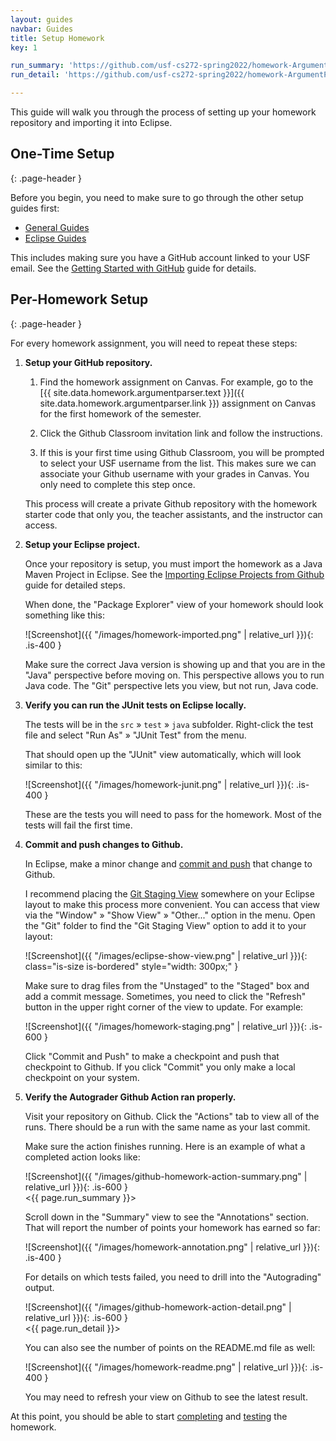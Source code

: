 ```yaml
---
layout: guides
navbar: Guides
title: Setup Homework
key: 1

run_summary: 'https://github.com/usf-cs272-spring2022/homework-ArgumentParser-template/actions/runs/1763252998'
run_detail: 'https://github.com/usf-cs272-spring2022/homework-ArgumentParser-template/runs/4985351349?check_suite_focus=true#step:3:1'

---
```


This guide will walk you through the process of setting up your homework repository and importing it into Eclipse.

## One-Time Setup
{: .page-header }

Before you begin, you need to make sure to go through the other setup guides first:

  - [General Guides](/guides/general/)
  - [Eclipse Guides](/guides/eclipse/)

This includes making sure you have a GitHub account linked to your USF email. See the [Getting Started with GitHub](/guides/general/getting-started-with-github.html) guide for details.

## Per-Homework Setup
{: .page-header }

For every homework assignment, you will need to repeat these steps:

  1. **Setup your GitHub repository.**

      1. Find the homework assignment on Canvas. For example, go to the [{{ site.data.homework.argumentparser.text }}]({{ site.data.homework.argumentparser.link }}) assignment on Canvas for the first homework of the semester.

      1. Click the Github Classroom invitation link and follow the instructions.

      1. If this is your first time using Github Classroom, you will be prompted to select your USF username from the list. This makes sure we can associate your Github username with your grades in Canvas. You only need to complete this step once.

      This process will create a private Github repository with the homework starter code that only you, the teacher assistants, and the instructor can access.

  1. **Setup your Eclipse project.**

      Once your repository is setup, you must import the homework as a Java Maven Project in Eclipse. See the [Importing Eclipse Projects from Github](/guides/eclipse/importing-eclipse-projects-from-github.html) guide for detailed steps.

      When done, the "Package Explorer" view of your homework should look something like this:

      ![Screenshot]({{ "/images/homework-imported.png" | relative_url }}){: .is-400 }

      Make sure the correct Java version is showing up and that you are in the "Java" perspective before moving on. This perspective allows you to run Java code. The "Git" perspective lets you view, but not run, Java code.

  1. **Verify you can run the JUnit tests on Eclipse locally.**

      The tests will be in the `src` » `test` » `java` subfolder. Right-click the test file and select "Run As" » "JUnit Test" from the menu.

      That should open up the "JUnit" view automatically, which will look similar to this:

      ![Screenshot]({{ "/images/homework-junit.png" | relative_url }}){: .is-400 }

      These are the tests you will need to pass for the homework. Most of the tests will fail the first time.

  1. **Commit and push changes to Github.**

      In Eclipse, make a minor change and [commit and push](http://wiki.eclipse.org/EGit/User_Guide#Committing_Changes) that change to Github.

      I recommend placing the [Git Staging View](http://wiki.eclipse.org/EGit/User_Guide#Git_Staging_View) somewhere on your Eclipse layout to make this process more convenient. You can access that view via the "Window" » "Show View" » "Other..." option in the menu. Open the "Git" folder to find the "Git Staging View" option to add it to your layout:

      ![Screenshot]({{ "/images/eclipse-show-view.png" | relative_url }}){: class="is-size is-bordered" style="width: 300px;" }

      Make sure to drag files from the "Unstaged" to the "Staged" box and add a commit message. Sometimes, you need to click the "Refresh" <i class="far fa-sync"></i> button in the upper right corner of the view to update. For example:

      ![Screenshot]({{ "/images/homework-staging.png" | relative_url }}){: .is-600 }

      Click "Commit and Push" to make a checkpoint and push that checkpoint to Github. If you click "Commit" you only make a local checkpoint on your system.

  1. **Verify the Autograder Github Action ran properly.**

      Visit your repository on Github. Click the "Actions" tab to view all of the runs. There should be a run with the same name as your last commit.

      Make sure the action finishes running. Here is an example of what a completed action looks like:

      ![Screenshot]({{ "/images/github-homework-action-summary.png" | relative_url }}){: .is-600 }  
      <{{ page.run_summary }}>

      Scroll down in the "Summary" view to see the "Annotations" section. That will report the number of points your homework has earned so far:

      ![Screenshot]({{ "/images/homework-annotation.png" | relative_url }}){: .is-400 }

      For details on which tests failed, you need to drill into the "Autograding" output.

      ![Screenshot]({{ "/images/github-homework-action-detail.png" | relative_url }}){: .is-600 }  
      <{{ page.run_detail }}>

      You can also see the number of points on the README.md file as well:

      ![Screenshot]({{ "/images/homework-readme.png" | relative_url }}){: .is-400 }

      You may need to refresh your view on Github to see the latest result.

At this point, you should be able to start [completing](complete-homework.html) and [testing](test-homework.html) the homework.
